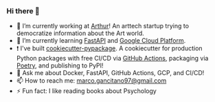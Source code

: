 ### Hi there 👋

- 🔭 I’m currently working at [Arthur](https://askarthur.art/)! An arttech startup trying to democratize information about the Art world.
- 🌱 I’m currently learning [FastAPI](https://fastapi.tiangolo.com/) and [Google Cloud Platform](https://cloud.google.com/).
- :exclamation: I've built [cookiecutter-pypackage](https://github.com/Mgancita/cookiecutter-pypackage). A cookiecutter for production Python packages with free CI/CD via [GitHub Actions](https://github.com/features/actions), packaging via [Poetry](https://python-poetry.org/), and publishing to PyPI!
- 💬 Ask me about Docker, FastAPI, GitHub Actions, GCP, and CI/CD!
- 📫 How to reach me: marco.gancitano97@gmail.com
- ⚡ Fun fact: I like reading books about Psychology

